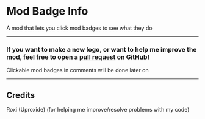 # Mod Badge Info
A mod that lets you click mod badges to see what they do

----------

### If you want to make a new logo, or want to help me improve the mod, feel free to open a [pull request](https://github.com/M336G/ModBadgeInfo/pulls) on GitHub!

Clickable mod badges in comments will be done later on

----------

## Credits
Roxi (Uproxide) (for helping me improve/resolve problems with my code)